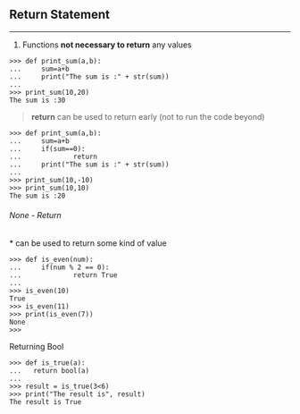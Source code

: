 ## Return Statement
---
1. Functions **not necessary to return** any values


```
>>> def print_sum(a,b):
...     sum=a+b
...     print("The sum is :" + str(sum))
... 
>>> print_sum(10,20)
The sum is :30
```

> **return** can be used to return early (not to run the code beyond)

```
>>> def print_sum(a,b):
...     sum=a+b
...     if(sum==0):
...             return
...     print("The sum is :" + str(sum))
... 
>>> print_sum(10,-10)
>>> print_sum(10,10)
The sum is :20
```

<h6>None - Return </h6>
* can be used to return some kind of value

```
>>> def is_even(num):
...     if(num % 2 == 0):
...             return True
... 
>>> is_even(10)
True
>>> is_even(11)
>>> print(is_even(7))
None
>>> 
```
Returning Bool
```
>>> def is_true(a): 
...   return bool(a) 
... 
>>> result = is_true(3<6) 
>>> print("The result is", result)
The result is True
```